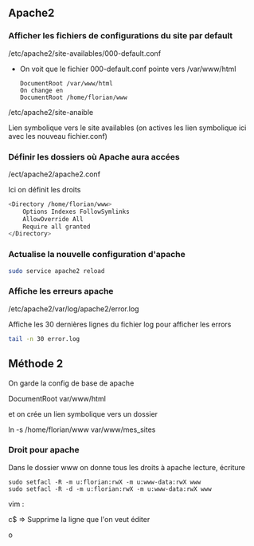 ## Apache2

### Afficher les fichiers de configurations du site par default 

/etc/apache2/site-availables/000-default.conf

- On voit que le fichier 000-default.conf pointe vers /var/www/html

  ```
  DocumentRoot /var/www/html
  On change en 
  DocumentRoot /home/florian/www
  ```



/etc/apache2/site-anaible

Lien symbolique vers le site availables (on actives les lien symbolique ici avec les nouveau fichier.conf)



### Définir les dossiers où Apache aura accées

/ect/apache2/apache2.conf

Ici on définit les droits 

```bash
<Directory /home/florian/www>
	Options Indexes FollowSymlinks
	AllowOverride All
	Require all granted
</Directory>
```

### Actualise la nouvelle configuration d'apache

```bash
sudo service apache2 reload
```





### Affiche les erreurs apache

/etc/apache2/var/log/apache2/error.log

Affiche les 30 dernières lignes du fichier log pour afficher les errors

```bash
tail -n 30 error.log  
```



## Méthode 2 

On garde la config de base de apache 

DocumentRoot var/www/html

et on crée un lien symbolique vers un dossier 

ln -s /home/florian/www var/www/mes_sites



### Droit pour apache 

Dans le dossier www on donne tous les droits à apache lecture, écriture

```
sudo setfacl -R -m u:florian:rwX -m u:www-data:rwX www
sudo setfacl -R -d -m u:florian:rwX -m u:www-data:rwX www 
```





vim : 

c$ => Supprime la ligne que l'on veut éditer

o